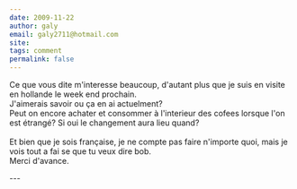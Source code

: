 ```yaml
---
date: 2009-11-22
author: galy
email: galy2711@hotmail.com
site: 
tags: comment
permalink: false
---
```


<p>Ce que vous dite m'interesse beaucoup, d'autant plus que je suis en visite en hollande le week end prochain. <br />
J'aimerais savoir ou ça en ai actuelment? <br />
Peut on encore achater et consommer à l'interieur des cofees lorsque l'on est étrangé? Si oui le changement aura lieu quand?<br />
<br />
Et bien que je sois française, je ne compte pas faire n'importe quoi, mais je vois tout a fai se que tu veux dire bob.<br />
Merci d'avance.</p>
---
